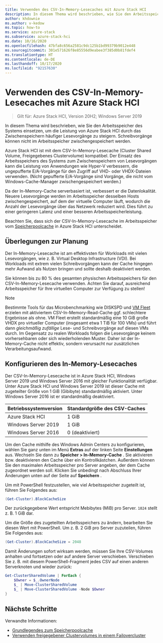 ```yaml
---
title: Verwenden des CSV-In-Memory-Lesecaches mit Azure Stack HCI
description: In diesem Thema wird beschrieben, wie Sie den Arbeitsspeicher des Systems zum Steigern der Leistung einsetzen.
author: khdownie
ms.author: v-kedow
ms.topic: how-to
ms.service: azure-stack
ms.subservice: azure-stack-hci
ms.date: 10/16/2020
ms.openlocfilehash: 47bfa8c656a2581c9dc125b1bd99379b9012e448
ms.sourcegitcommit: 301e571626f8e85556d9eabee3f385d0b81fdef4
ms.translationtype: HT
ms.contentlocale: de-DE
ms.lasthandoff: 10/17/2020
ms.locfileid: "92157630"
---
```

# <a name="use-the-csv-in-memory-read-cache-with-azure-stack-hci"></a>Verwenden des CSV-In-Memory-Lesecaches mit Azure Stack HCI

> Gilt für: Azure Stack HCI, Version 20H2; Windows Server 2019

In diesem Thema wird beschrieben, wie Sie den Arbeitsspeicher des Systems einsetzen, um die Leistung von Azure Stack HCI durch das Zwischenspeichern häufiger Lesevorgänge zu steigern. Schreibvorgänge können nicht im Arbeitsspeicher zwischengespeichert werden.

Azure Stack HCI ist mit dem CSV-In-Memory-Lesecache (Cluster Shared Volume, Freigegebenes Clustervolume) kompatibel. Der Einsatz des Arbeitsspeichers des Systems zum Zwischenspeichern von Lesevorgängen kann die Leistung von Anwendungen wie Hyper-V verbessern, die ungepufferte E/A-Vorgänge für den Zugriff auf VHD- oder VHDX-Dateien verwenden. (Nicht gepufferte E/A-Vorgänge sind Vorgänge, die nicht vom Windows-Cache-Manager zwischengespeichert werden.)

Da der In-Memory-Cache serverbasiert ist, verbessert er die Datenlokalität. Neuere Lesevorgänge werden im Arbeitsspeicher desselben Hosts zwischengespeichert, auf dem der virtuelle Computer läuft, wodurch die Anzahl der Lesevorgänge über das Netzwerk reduziert wird. Dies führt zu einer geringeren Latenz und einer besseren Arbeitsspeicherleistung.

Beachten Sie, dass sich der CSV-In-Memory-Lesecache im Arbeitsspeicher vom [Speicherpoolcache](../concepts/cache.md) in Azure Stack HCI unterscheidet.

## <a name="planning-considerations"></a>Überlegungen zur Planung

Der In-Memory-Lesecache ist am effektivsten für Workloads mit vielen Lesevorgängen, wie z. B. Virtual Desktop Infrastructure (VDI). Bei Workloads mit extrem vielen Schreibvorgängen kann der Cache hingegen mehr Aufwand als Nutzen bringen und sollte deshalb deaktiviert werden.

Sie können bis zu 80 % des gesamten physischen Arbeitsspeichers für den CSV-In-Memory-Lesecache verwenden. Achten Sie darauf, ausreichend Arbeitsspeicher für Ihre virtuellen Computer zur Verfügung zu stellen!

  > [!NOTE]
  > Bestimmte Tools für das Microbenchmarking wie DISKSPD und [VM Fleet](https://github.com/Microsoft/diskspd/tree/master/Frameworks/VMFleet) erzielen mit aktiviertem CSV-In-Memory-Read-Cache ggf. schlechtere Ergebnisse als ohne. VM Fleet erstellt standardmäßig eine 10 GiB große VHDX pro virtueller Computer (insgesamt etwa 1 TiB für 100 VMs) und führt dann *gleichmäßig zufällige* Lese- und Schreibvorgänge auf diesen VMs durch. Im Gegensatz zu realen Workloads folgen die Lesevorgänge keinem vorhersehbaren oder sich wiederholenden Muster. Daher ist der In-Memory-Cache nicht effektiv, sondern verursacht nur zusätzlichen Verarbeitungsaufwand.

## <a name="configuring-the-in-memory-read-cache"></a>Konfigurieren des In-Memory-Lesecaches

Der CSV-In-Memory-Lesecache ist in Azure Stack HCI, Windows Server 2019 und Windows Server 2016 mit gleicher Funktionalität verfügbar. Unter Azure Stack HCI und Windows Server 2019 ist dieser Cache mit zugeteilter Größe von 1 GiB (Gibibyte) standardmäßig aktiviert. Unter Windows Server 2016 ist er standardmäßig deaktiviert.

| Betriebssystemversion          | Standardgröße des CSV-Caches |
|---------------------|------------------------|
| Azure Stack HCI     | 1 GiB                  |
| Windows Server 2019 | 1 GiB                  |
| Windows Server 2016 | 0 (deaktiviert)           |

Um den Cache mithilfe des Windows Admin Centers zu konfigurieren, wählen Sie ganz unten im Menü **Extras** auf der linken Seite **Einstellungen** aus. Wechseln Sie dann zu **Speicher > In-Memory-Cache** . Sie aktivieren bzw. deaktivieren den Cache über ein Kontrollkästchen. Außerdem können Sie den maximalen Arbeitsspeicher pro Server angeben, der dem Cache zugeordnet werden soll. Klicken Sie unbedingt nach Abschluss Ihrer Änderungen unten auf der Seite auf **Speichern** .

Um mit PowerShell festzustellen, wie viel Arbeitsspeicher zugeteilt ist, führen Sie Folgendes aus:

```PowerShell
(Get-Cluster).BlockCacheSize
```

Der zurückgegebene Wert entspricht Mebibytes (MiB) pro Server. `1024` stellt z. B. 1 GiB dar.

Um die Größe des zugeteilten Arbeitsspeichers zu ändern, bearbeiten Sie diesen Wert mit PowerShell. Um z. B. 2 GiB pro Server zuzuteilen, führen Sie Folgendes aus:

```PowerShell
(Get-Cluster).BlockCacheSize = 2048
```

Damit Änderungen sofort wirksam werden, müssen Sie Ihre CSV-Volumes anhalten und fortsetzen oder auf andere Server verschieben. Verschieben Sie z. B. mit diesem PowerShell-Fragment jedes CSV auf einen anderen Serverknoten und wieder zurück:

```PowerShell
Get-ClusterSharedVolume | ForEach {
    $Owner = $_.OwnerNode
    $_ | Move-ClusterSharedVolume
    $_ | Move-ClusterSharedVolume -Node $Owner
}
```

## <a name="next-steps"></a>Nächste Schritte

Verwandte Informationen:

- [Grundlegendes zum Speicherpoolcache](../concepts/cache.md)
- [Verwenden freigegebener Clustervolumes in einem Failovercluster](/windows-server/failover-clustering/failover-cluster-csvs#enable-the-csv-cache-for-read-intensive-workloads-optional)
